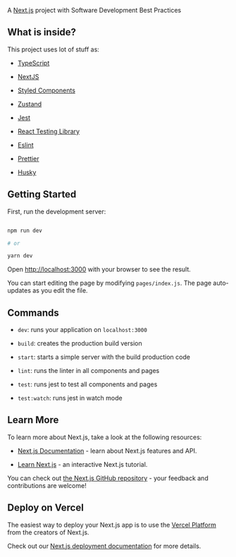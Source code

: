 A [Next.js](https://nextjs.org/) project with Software Development Best Practices

## What is inside?

This project uses lot of stuff as:

- [TypeScript](https://www.typescriptlang.org/)

- [NextJS](https://nextjs.org/)

- [Styled Components](https://styled-components.com/)
- [Zustand](https://github.com/pmndrs/zustand)

- [Jest](https://jestjs.io/)

- [React Testing Library](https://testing-library.com/docs/react-testing-library/intro)

- [Eslint](https://eslint.org/)

- [Prettier](https://prettier.io/)

- [Husky](https://github.com/typicode/husky)

## Getting Started

First, run the development server:

```bash

npm run dev

# or

yarn dev

```

Open [http://localhost:3000](http://localhost:3000) with your browser to see the result.

You can start editing the page by modifying `pages/index.js`. The page auto-updates as you edit the file.

## Commands

- `dev`: runs your application on `localhost:3000`

- `build`: creates the production build version

- `start`: starts a simple server with the build production code

- `lint`: runs the linter in all components and pages

- `test`: runs jest to test all components and pages

- `test:watch`: runs jest in watch mode

## Learn More

To learn more about Next.js, take a look at the following resources:

- [Next.js Documentation](https://nextjs.org/docs) - learn about Next.js features and API.

- [Learn Next.js](https://nextjs.org/learn) - an interactive Next.js tutorial.

You can check out [the Next.js GitHub repository](https://github.com/vercel/next.js/) - your feedback and contributions are welcome!

## Deploy on Vercel

The easiest way to deploy your Next.js app is to use the [Vercel Platform](https://vercel.com/import?utm_medium=default-template&filter=next.js&utm_source=create-next-app&utm_campaign=create-next-app-readme) from the creators of Next.js.

Check out our [Next.js deployment documentation](https://nextjs.org/docs/deployment) for more details.
